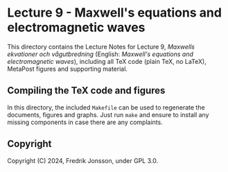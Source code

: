 # Lecture 9 - Maxwell's equations and electromagnetic waves

This directory contains the Lecture Notes for Lecture 9, <i>Maxwells ekvationer
och vågutbredning</i> (English: <i>Maxwell's equations and electromagnetic
waves</i>), including all TeX code (plain TeX, no LaTeX), MetaPost figures
and supporting material.

## Compiling the TeX code and figures

In this directory, the included `Makefile` can be used to regenerate the
documents, figures and graphs. Just run `make` and ensure to install any
missing components in case there are any complaints.

## Copyright
Copyright (C) 2024, Fredrik Jonsson, under GPL 3.0.
